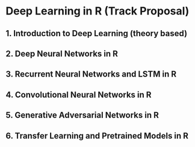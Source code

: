 # Deep Learning in R (Track Proposal)

## 1.	Introduction to Deep Learning (theory based)
## 2.	Deep Neural Networks in R
## 3.	Recurrent Neural Networks and LSTM in R
## 4.	Convolutional Neural Networks in R
## 5.	Generative Adversarial Networks in R
## 6.	Transfer Learning and Pretrained Models in R

